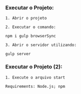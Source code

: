 ### Executar o Projeto: 

   ```
   1. Abrir o projeto

   2. Executar o comando:

   npm i gulp browserSync

   3. Abrir o servidor utilizando:
   
   gulp server

   ```

### Executar o Projeto (2):

   ```
   1. Execute o arquivo start

   Requirements: Node.js; npm
   ```
